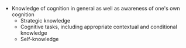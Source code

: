 - Knowledge of cognition in general as well as awareness of one's own cognition
	- Strategic knowledge
	- Cognitive tasks, including appropriate contextual and conditional knowledge
	- Self-knowledge